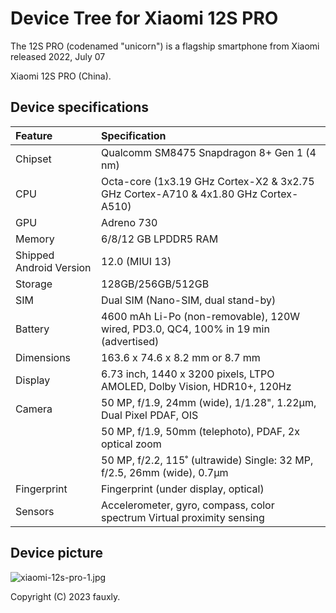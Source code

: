 # Device Tree for Xiaomi 12S PRO 

The 12S PRO  (codenamed "unicorn") is a flagship smartphone from Xiaomi released 2022, July 07

Xiaomi 12S PRO (China).

## Device specifications

| Feature                 | Specification                                                                      |
| :---------------------- | :--------------------------------------------------------------------------        |
| Chipset                 | Qualcomm SM8475 Snapdragon 8+ Gen 1 (4 nm)                                         |
| CPU                     | Octa-core (1x3.19 GHz Cortex-X2 & 3x2.75 GHz Cortex-A710 & 4x1.80 GHz Cortex-A510) |
| GPU                     | Adreno 730                                                                         |
| Memory                  | 6/8/12 GB LPDDR5 RAM                                                               |
| Shipped Android Version | 12.0 (MIUI 13)                                                                     |
| Storage                 | 128GB/256GB/512GB                                                                  |
| SIM                     | Dual SIM (Nano-SIM, dual stand-by)                                                 |
| Battery                 | 4600 mAh Li-Po (non-removable), 120W wired, PD3.0, QC4, 100% in 19 min (advertised)| 
| Dimensions              | 163.6 x 74.6 x 8.2 mm or 8.7 mm                                                    |
| Display                 | 6.73 inch, 1440 x 3200 pixels, LTPO AMOLED, Dolby Vision, HDR10+, 120Hz            |
| Camera                  | 50 MP, f/1.9, 24mm (wide), 1/1.28", 1.22µm, Dual Pixel PDAF, OIS                   |
|                         | 50 MP, f/1.9, 50mm (telephoto), PDAF, 2x optical zoom                              |
|                         | 50 MP, f/2.2, 115˚ (ultrawide) Single: 32 MP, f/2.5, 26mm (wide), 0.7µm            |
| Fingerprint             | Fingerprint (under display, optical)                                               |
| Sensors                 | Accelerometer, gyro, compass, color spectrum Virtual proximity sensing             |

## Device picture

![xiaomi-12s-pro-1.jpg](https://s2.loli.net/2023/12/24/cYlro4q6gMkCWQZ.jpg)

Copyright (C) 2023 fauxly.
